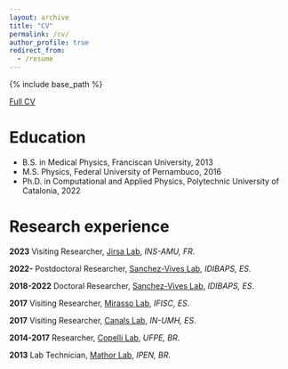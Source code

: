 ```yaml
---
layout: archive
title: "CV"
permalink: /cv/
author_profile: true
redirect_from:
  - /resume
---
```


{% include base_path %}

[Full CV](https://www.dropbox.com/scl/fi/tcfgaipw59rg0i9290fjj/LDALLAP_AcademicCV.pdf?rlkey=rxxw3ey47dktn5je3mkdm6a0f&dl=0)


Education
======
* B.S. in Medical Physics, Franciscan University, 2013
* M.S. Physics, Federal University of Pernambuco, 2016
* Ph.D. in Computational and Applied Physics, Polytechnic University of Catalonia, 2022

Research experience
======
**2023** Visiting Researcher, [Jirsa Lab](https://ins-amu.fr/jirsaviktor), *INS-AMU, FR*.


**2022-** Postdoctoral Researcher, [Sanchez-Vives Lab](https://www.clinicbarcelona.org/en/idibaps/research-areas/clinical-and-experimental-neuroscience/systems-neuroscience), *IDIBAPS, ES*.


**2018-2022** Doctoral Researcher, [Sanchez-Vives Lab](https://www.clinicbarcelona.org/en/idibaps/research-areas/clinical-and-experimental-neuroscience/systems-neuroscience), *IDIBAPS, ES*.


**2017** Visiting Researcher, [Mirasso Lab](https://ifisc.uib-csic.es/users/claudio/), *IFISC, ES*.


**2017** Visiting Researcher, [Canals Lab](https://canalslab.com/member/santiago-canals/), *IN-UMH, ES*.


**2014-2017** Researcher, [Copelli Lab](https://scholar.google.com/citations?user=EzJn-hAAAAAJ&hl=en), *UFPE, BR*.


**2013** Lab Technician, [Mathor Lab](https://www.ipen.br/portal_por/portal/default.php), *IPEN, BR*.
